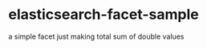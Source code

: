 elasticsearch-facet-sample
==========================

a simple facet just making total sum of double values
